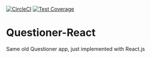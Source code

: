 [![CircleCI](https://circleci.com/gh/kossy360/Questioner-React.svg?style=svg)](https://circleci.com/gh/kossy360/Questioner-React) 
[![Test Coverage](https://api.codeclimate.com/v1/badges/9e7966a9f7dc1d6dcf48/test_coverage)](https://codeclimate.com/github/kossy360/Questioner-React/test_coverage)

# Questioner-React
Same old Questioner app, just implemented with React.js
